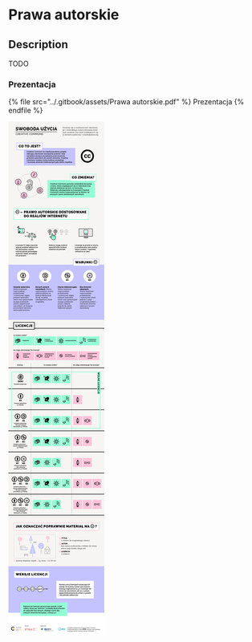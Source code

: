 # Prawa autorskie

## Description

TODO

### Prezentacja

{% file src="../.gitbook/assets/Prawa autorskie.pdf" %}
Prezentacja
{% endfile %}

![Autorzy: Centrum Cyfrowe i Vivid Studio](../.gitbook/assets/CC-infografika-final-min.jpg)
